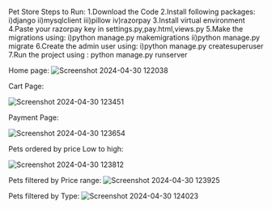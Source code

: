 Pet Store
Steps to Run:
1.Download the Code
2.Install following packages:
 i)django
 ii)mysqlclient
 iii)pillow
 iv)razorpay
3.Install virtual environment
4.Paste your razorpay key in settings.py,pay.html,views.py
5.Make the migrations using:
 i)python manage.py makemigrations
 ii)python manage.py migrate
6.Create the admin user using:
 i)python manage.py createsuperuser
7.Run the project using : python manage.py runserver


Home page:
 ![Screenshot 2024-04-30 122038](https://github.com/Rushikeshthokale/PetStore/assets/87907210/7a6964fd-f7e5-496c-9c59-afd7a6224c68)

 Cart Page:
 
![Screenshot 2024-04-30 123451](https://github.com/Rushikeshthokale/PetStore/assets/87907210/72670b84-3d19-4255-a62d-022f3cf6b32b)

Payment Page:

![Screenshot 2024-04-30 123654](https://github.com/Rushikeshthokale/PetStore/assets/87907210/e89a9ef4-44ef-425f-877e-20cedfc9f04b)

Pets ordered by price Low to high:

![Screenshot 2024-04-30 123812](https://github.com/Rushikeshthokale/PetStore/assets/87907210/89408612-7707-4bed-bd9b-300a04b40002)

Pets filtered by Price range:
![Screenshot 2024-04-30 123925](https://github.com/Rushikeshthokale/PetStore/assets/87907210/40d42661-3362-44ed-a957-91a52b04364e)

Pets filtered by Type:
![Screenshot 2024-04-30 124023](https://github.com/Rushikeshthokale/PetStore/assets/87907210/e5136e78-ed0d-422c-a7a9-0f6079fc7e5f)
